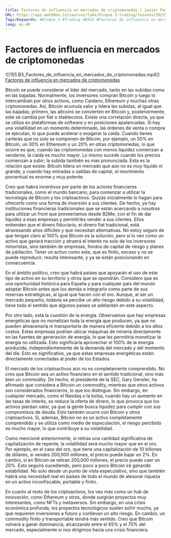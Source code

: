 ```yaml
---
title: Factores de influencia en mercados de criptomonedas | Javier Pastor
URL: https://app.web3mba.io/courses/take/bloque-3-trading/lessons/39255660-3-2-factores-de-influencia-en-mercados-de-criptomonedas-javier-pastor
Tags/Keywords: #Bloque 3 #Trading #B3U3 #Factores de influencia en mercados en Criptomonedas #influencia en mercado #mercado de criptomonedas #Factores de influencia en mercados de criptomonedas #Javier Pastor
lang: es-AR
---
```

# Factores de influencia en mercados de criptomonedas
![[155.B3_Factores_de_influencia_en_mercados_de_criptomonedas.mp4]]
[Factores de influencia en mercados de criptomonedas](https://app.web3mba.io?wvideo=v9as0taucn)

Bitcoin se puede considerar el líder del mercado, tanto en las subidas como en las bajadas. Normalmente, los inversores compran Bitcoin y luego lo intercambian por otros activos, como Cardano, Ethereum y muchas otras criptomonedas. Así, Bitcoin acumula valor y lidera las subidas, al igual que las bajadas; primero, las altcoins se convierten en Bitcoin y, posteriormente, este se cambia por fiat o stablecoins. Existe una correlación directa, ya que se utiliza en plataformas de software y en posiciones apalancadas. Si hay una volatilidad en un momento determinado, las órdenes de venta o compra se ejecutan, lo que puede acelerar o exagerar la caída. Cuando tienes carteras que no solo se componen de Bitcoin, por ejemplo, un 50% en Bitcoin, un 30% en Ethereum y un 20% en otras criptomonedas, lo que ocurre es que, cuando las criptomonedas con menos liquidez comienzan a venderse, la caída es mucho mayor. Lo mismo sucede cuando los precios comienzan a subir; la subida también es más pronunciada. Esta es la relación que existe: Bitcoin lidera un mercado que aún no es muy líquido ni grande, y cuando hay entradas o salidas de capital, el movimiento porcentual es enorme y muy potente.

Creo que habrá incentivos por parte de los actores financieros tradicionales, como el mundo bancario, para comenzar a utilizar la tecnología de Bitcoin y los criptoactivos. Quizás inicialmente lo hagan para ofrecerlo como una forma de inversión a sus clientes. De hecho, ya hay instituciones financieras tradicionales que se están acercando a nosotros para utilizar un front que proveeríamos desde B2Me, con el fin de dar liquidez a esas empresas y permitirles vender a sus clientes. Ellos entienden que el dinero fiduciario, el dinero fiat tradicional, está atravesando años difíciles y que necesitan alternativas. No estoy seguro de que tengan claro al 100% que Bitcoin es la solución, pero sí lo ven como un activo que ganará tracción y atraerá el interés no solo de los inversores minoristas, sino también de empresas, fondos de capital de riesgo y planes de jubilación. Tener un activo como este, que es finito, escaso y no se puede reproducir, resulta interesante, y ya se están posicionando en consecuencia.

En el ámbito político, creo que habrá países que apoyarán el uso de este tipo de activo en su territorio y otros que se opondrán. Considero que es una oportunidad histórica para España y para cualquier país del mundo adoptar Bitcoin antes que los demás e integrarlo como parte de sus reservas estratégicas, al igual que hacen con el oro. Aunque, al ser un mercado pequeño, todavía se percibe un alto riesgo debido a su volatilidad, tiene todo el sentido que algunos países se adelanten en este aspecto.

Por otro lado, está la cuestión de la energía. Observamos que hay empresas energéticas que no monetizan toda la energía que producen, ya que no pueden almacenarla ni transportarla de manera eficiente debido a los altos costos. Estas empresas podrían ubicar máquinas de minería directamente en las fuentes de generación de energía, lo que les permitiría monetizar la energía no utilizada. Esto significaría aprovechar el 100% de la energía producida, independientemente de la demanda del mercado y del momento del día. Esto es significativo, ya que estas empresas energéticas están directamente conectadas al poder de los Estados.

El mercado de los criptoactivos aún no es completamente comprendido. No creo que Bitcoin sea un activo financiero en el sentido tradicional, sino más bien un commodity. De hecho, el presidente de la SEC, Gary Gensler, ha afirmado que considera a Bitcoin un commodity, mientras que otros activos son considerados financieros, lo que los distingue. Sin embargo, en cualquier mercado, como el Nasdaq o la bolsa, cuando hay un aumento en las tasas de interés, se reduce la oferta de dinero, lo que provoca que los activos pierdan valor, ya que la gente busca liquidez para cumplir con sus compromisos de deuda. Esto también ocurre con Bitcoin y otros criptoactivos. Si, además, Bitcoin no es un activo completamente comprendido y se utiliza como medio de especulación, el riesgo percibido es mucho mayor, lo que contribuye a su volatilidad.

Como mencioné anteriormente, si retiras una cantidad significativa de capitalización de repente, la volatilidad será mucho mayor que en el oro. Por ejemplo, en el caso del oro, que tiene una capitalización de 10 billones de dólares, si vendes 200,000 millones, el precio puede bajar un 2%. En cambio, si en Bitcoin se retiran 200,000 millones, el precio puede caer un 20%. Esto seguirá sucediendo, pero poco a poco Bitcoin irá ganando estabilidad. No solo desde un punto de vista especulativo, sino que también habrá una necesidad real en países de todo el mundo de atesorar riqueza en un activo inconfiscable, portable y finito.

En cuanto al resto de los criptoactivos, los veo más como un hub de innovación, como Ethereum y otros, donde surgirán proyectos muy interesantes, como NFTs y metaversos. Sin embargo, en una crisis económica profunda, los proyectos tecnológicos suelen sufrir mucho, ya que requieren inversiones a futuro y conllevan un alto riesgo. En cambio, un commodity finito y transportable tendrá más sentido. Creo que Bitcoin volverá a ganar dominancia, alcanzando entre el 65% y el 70% del mercado, especialmente si nos dirigimos hacia una crisis financiera.